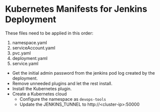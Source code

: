 # Kubernetes Manifests for Jenkins Deployment

These files need to be applied in this order:

1. namespace.yaml
2. serviceAccount.yaml
3. pvc.yaml
4. deployment.yaml
5. service.yaml

* Get the initial admin password from the jenkins pod log created by the deployment.
* Remove unneeded plugins and let the rest install.
* Install the Kubernetes plugin.
* Create a Kubernetes cloud
    * Configure the namespace as `devops-tools`
    * Update the JENKINS_TUNNEL to http://\<cluster-ip\>:50000
